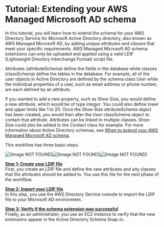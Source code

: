 # Tutorial: Extending your AWS Managed Microsoft AD schema<a name="ms_ad_tutorial_extend_schema"></a>

In this tutorial, you will learn how to extend the schema for your AWS Directory Service for Microsoft Active Directory directory, also known as AWS Managed Microsoft AD, by adding unique *attributes* and *classes* that meet your specific requirements\. AWS Managed Microsoft AD schema extensions can only be uploaded and applied using a valid LDIF \(Lightweight Directory Interchange Format\) script file\.

Attributes \(attributeSchema\) define the fields in the database while classes \(classSchema\) define the tables in the database\. For example, all of the user objects in Active Directory are defined by the schema class *User* while the individual properties of a user, such as email address or phone number, are each defined by an attribute\. 

If you wanted to add a new property, such as Shoe\-Size, you would define a new attribute, which would be of type *integer*\. You could also define lower and upper limits like 1 to 20\. Once the Shoe\-Size attributeSchema object has been created, you would then alter the *User* classSchema object to contain that attribute\. Attributes can be linked to multiple classes\. Shoe\-Size could also be added to the *Contact* class for example\. For more information about Active Directory schemas, see [When to extend your AWS Managed Microsoft AD schema](ms_ad_schema_when_to_extend.md)\.

This workflow has three basic steps\. 

![\[Image NOT FOUND\]](http://docs.aws.amazon.com/directoryservice/latest/admin-guide/)![\[Image NOT FOUND\]](http://docs.aws.amazon.com/directoryservice/latest/admin-guide/)![\[Image NOT FOUND\]](http://docs.aws.amazon.com/directoryservice/latest/admin-guide/)

**[Step 1: Create your LDIF file](create.md)**  
First, you create an LDIF file and define the new attributes and any classes that the attributes should be added to\. You use this file for the next phase of the workflow\.

**[Step 2: Import your LDIF file](import.md)**  
In this step, you use the AWS Directory Service console to import the LDIF file to your Microsoft AD environment\.

**[Step 3: Verify if the schema extension was successful](verify.md)**  
Finally, as an administrator, you use an EC2 instance to verify that the new extensions appear in the Active Directory Schema Snap\-in\.